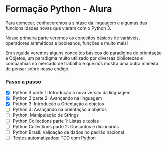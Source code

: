 # Formação Python - Alura

Para começar, conheceremos a sintaxe da linguagem e algumas das funcionalidades novas que vieram com o Python 3.

Nesse primeira parte veremos os conceitos básicos de variáveis, operadores aritméticos e booleanos, funções e muito mais!

Em seguida veremos alguns conceitos básicos do paradigma de orientação a Objetos, um paradigma muito utilizado por diversas bibliotecas e companhias no mercado de trabalho e que nós mostra uma outra maneira de pensar sobre nosso código.


### Passo a passo
- [x] Python 3 parte 1: Introdução à nova versão da linguagem
- [x] Python 3 parte 2: Avançando na linguagem
- [x] Python 3: Introdução a Orientação a objetos
- [ ] Python 3: Avançando na orientação a objetos
- [ ] Python: Manipulação de Strings
- [ ] Python Collections parte 1: Listas e tuplas
- [ ] Python Collections parte 2: Conjuntos e dicionários
- [ ] Python Brasil: Validação de dados no padrão nacional
- [ ] Testes automatizados: TDD com Python
